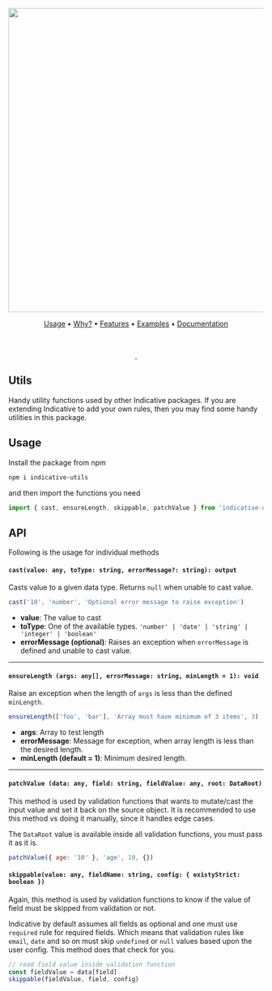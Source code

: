 <p align="center">
  <a href="#">
    <img src="https://res.cloudinary.com/adonisjs/image/upload/v1553759989/indicative-banner_lh27zs.png" width="600px;" />
  </a>
</p>

<p align="center">
  <a href="https://indicative.adonisjs.com/quick-start">Usage</a> •
  <a href="https://indicative.adonisjs.com/why">Why?</a> •
  <a href="https://indicative.adonisjs.com/features">Features</a> •
  <a href="https://indicative.adonisjs.com/examples">Examples</a> •
  <a href="https://indicative.adonisjs.com/docs">Documentation</a>
</p>

<br/>

<p align="center">
  <a href="https://travis-ci.org/poppinss/indicative">
    <img src="https://img.shields.io/travis/poppinss/indicative.svg?style=flat-square" alt="">
  </a>

  <a href="https://www.typescriptlang.org/">
    <img src="https://img.shields.io/badge/uses-typescript-blue.svg?style=flat-square" alt="">
  </a>
</p>

## Utils
Handy utility functions used by other Indicative packages. If you are extending Indicative to add your own rules, then you may find some handy utilities in this package.

## Usage
Install the package from npm

```sh
npm i indicative-utils
```

and then import the functions you need

```js
import { cast, ensureLength, skippable, patchValue } from 'indicative-utils'
```

## API
Following is the usage for individual methods

#### `cast(value: any, toType: string, errorMessage?: string): output`
Casts value to a given data type. Returns `null` when unable to cast value.

```js
cast('10', 'number', 'Optional error message to raise exception')
```

- **value**: The value to cast
- **toType**: One of the available types. `'number' | 'date' | 'string' | 'integer' | 'boolean'`
- **errorMessage (optional)**: Raises an exception when `errorMessage` is defined and unable to cast value.

---

#### `ensureLength (args: any[], errorMessage: string, minLength = 1): void`
Raise an exception when the length of `args` is less than the defined `minLength`.

```js
ensureLength(['foo', 'bar'], 'Array must have minimum of 3 items', 3)
```

- **args**: Array to test length
- **errorMessage**: Message for exception, when array length is less than the desired length.
- **minLength (default = 1)**: Minimum desired length.

---

#### `patchValue (data: any, field: string, fieldValue: any, root: DataRoot)`
This method is used by validation functions that wants to mutate/cast the input value and set it back on the source object. It is recommended to use this method vs doing it manually, since it handles edge cases.

The `DataRoot` value is available inside all validation functions, you must pass it as it is.

```js
patchValue({ age: '10' }, 'age', 10, {})
```

#### `skippable(value: any, fieldName: string, config: { existyStrict: boolean })`
Again, this method is used by validation functions to know if the value of field must be skipped from validation or not.

Indicative by default assumes all fields as optional and one must use `required` rule for required fields. Which means that validation rules like `email`, `date` and so on must skip `undefined` or `null` values based upon the user config. This method does that check for you.

```js
// read field value inside validation function
const fieldValue = data[field]
skippable(fieldValue, field, config)
```
